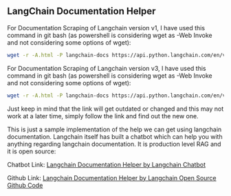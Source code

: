 ## LangChain Documentation Helper

For Documentation Scraping of Langchain version v1, I have used this command in git bash (as powershell is considering wget as -Web Invoke and not considering some options of wget):
```bash
wget -r -A.html -P langchain-docs https://api.python.langchain.com/en/v0.1/langchain_api_reference.html
```

For Documentation Scraping of Langchain version v3, I have used this command in git bash (as powershell is considering wget as -Web Invoke and not considering some options of wget):
```bash
wget -r -A.html -P langchain-docs https://api.python.langchain.com/en/v0.0.354/langchain_api_reference.html
```

Just keep in mind that the link will get outdated or changed and this may not work at a later time, simply follow the link and find out the new one.

This is just a sample implementation of the help we can get using langchain documentation. Langchain itself has built a chatbot which can help you with anything regarding langchain documentation. It is production level RAG and it is open source:

Chatbot Link: [Langchain Documentation Helper by Langchain Chatbot](https://chat.langchain.com/)

Github Link: [Langchain Documentation Helper by Langchain Open Source Github Code](https://github.com/langchain-ai/chat-langchain)
